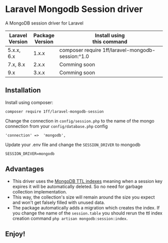 # Laravel Mongodb Session driver

A MongoDB session driver for Laravel

| **Laravel<br/>Version** | **Package<br/>Version** | **Install using<br/>this command**                |
|---------------------|---------------------|---------------------------------------------------|
| 5.x.x, 6.x          | 1.x.x               | composer require 1ff/laravel-mongodb-session:^1.0 |
| 7.x, 8.x            | 2.x.x               | Comming soon                                      |
| 9.x                 | 3.x.x               | Comming soon                                      |

Installation
------------

Install using composer:

    composer require 1ff/laravel-mongodb-session

Change the connection in `config/session.php` to the name of the mongo connection from your `config/database.php` config

    'connection' =>  'mongodb',
    
Update your .env file and change the `SESSION_DRIVER` to mongodb

    SESSION_DRIVER=mongodb

Advantages
----------

* This driver uses the [MongoDB TTL indexes](https://docs.mongodb.com/manual/core/index-ttl/) meaning when a session key expires it will be automatically deleted. So no need for garbage collection implementation.
* This way, the collection's size will remain around the size you expect and won't get falsely filled with unused data.
* The package automatically adds a migration which creates the index. If you change the name of the `session.table` you should rerun the ttl index creation command `php artisan mongodb:session:index`.

Enjoy!
------
